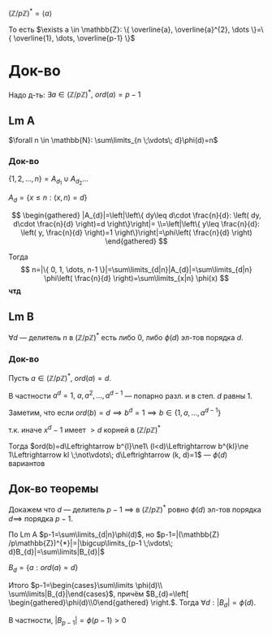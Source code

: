 $(\mathbb{Z} /p\mathbb{Z})^{*}=\langle a \rangle$

То есть $\exists a \in \mathbb{Z}: \{ \overline{a}, \overline{a}^{2}, \dots \}=\{ \overline{1}, \dots, \overline{p-1} \}$

# Док-во

Надо д-ть: $\exists a\in(\mathbb{Z} /p\mathbb{Z})^{*},\ ord(a)=p-1$

## Lm A
$\forall n \in \mathbb{N}: \sum\limits_{n \;\vdots\; d}\phi(d)=n$
### Док-во

$\{ 1, 2, \dots, n \}=A_{d_{1}}\cup A_{d_{2}}\dots$

$A_{d}=\{ x\leq n: (x,n) =d\}$

$$
\begin{gathered}
|A_{d}|=\left|\left\{  dy\leq d\cdot \frac{n}{d}: \left( dy, d\cdot \frac{n}{d} \right)=d  \right\}\right|=
\\=\left|\left\{  y\leq \frac{n}{d}: \left( y, \frac{n}{d} \right)=1 \right\}\right|=\phi\left( \frac{n}{d} \right)
\end{gathered}
$$

Тогда 
$$
n=|\{ 0, 1, \dots, n-1 \}|=\sum\limits_{d|n}|A_{d}|=\sum\limits_{d|n} \phi\left( \frac{n}{d} \right)=\sum\limits_{x|n} \phi(x)
$$
**чтд**

## Lm B

$\forall d$ — делитель $n$ в $(\mathbb{Z} /p\mathbb{Z})^{*}$ есть либо 0, либо $\phi(d)$ эл-тов порядка $d$.
### Док-во

Пусть $a \in (\mathbb{Z} /p\mathbb{Z})^{*},\ ord(a)=d$. 

В частности $a^{d}=1,\ a, a^{2},\dots, a^{d-1}$ — попарно разл. и в степ. $d$ равны 1.

Заметим, что если $ord(b)=d\implies b^{d}=1\implies b \in \{ 1, a, \dots, a^{d-1} \}$

т.к. иначе $x^{d}-1$ имеет $>d$ корней в $(\mathbb{Z} /p\mathbb{Z})^{*}$

Тогда $ord(b)=d\Leftrightarrow b^{l}\ne1\ (l<d)\Leftrightarrow b^{kl}\ne 1\Leftrightarrow kl \;\not\vdots\; d\Leftrightarrow (k, d)=1$ — $\phi(d)$  вариантов

## Док-во теоремы

Докажем что $d$ — делитель $p-1$ $\implies$ в $(\mathbb{Z} /p\mathbb{Z})^{*}$ ровно $\phi(d)$ эл-тов порядка $d\implies$ порядка $p-1$.

По Lm A $p-1=\sum\limits_{d|n}\phi(d)$, но $p-1=|(\mathbb{Z} /p\mathbb{Z})^{*}|=|\bigcup\limits_{p-1 \;\vdots\; d}B_{d}|=\sum\limits|B_{d}|$

$B_{d}=\{ a: ord(a)=d \}$

Итого $p-1=\begin{cases}\sum\limits \phi(d)\\ \sum\limits|B_{d}|\end{cases}$, причём $B_{d}=\left[ \begin{gathered}\phi(d)\\0\end{gathered} \right.$. Тогда $\forall d: |B_{d}|=\phi(d)$.

В частности, $|B_{p-1}|=\phi(p-1)>0$
